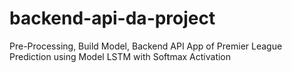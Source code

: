 # backend-api-da-project
Pre-Processing, Build Model, Backend API App of Premier League Prediction using Model LSTM with Softmax Activation
